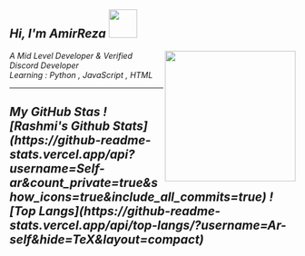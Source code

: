 <h2><em> Hi, I'm AmirReza <img src="https://cdn.discordapp.com/emojis/854285049260539914.gif?size=128&quality=lossless" width="50"></h2>
<img align='right' src="https://cdn.discordapp.com/attachments/869114893096345600/911259802364178463/Logo.png" width="230">
<p>A Mid Level Developer & Verified Discord Developer </br>Learning : 
Python , JavaScript , HTML
</em></p>

---


<h2><em> My GitHub Stas
![Rashmi's Github Stats](https://github-readme-stats.vercel.app/api?username=Self-ar&count_private=true&show_icons=true&include_all_commits=true)
![Top Langs](https://github-readme-stats.vercel.app/api/top-langs/?username=Ar-self&hide=TeX&layout=compact)

